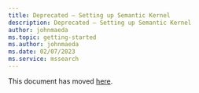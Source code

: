 ```yaml
---
title: Deprecated — Setting up Semantic Kernel
description: Deprecated — Setting up Semantic Kernel
author: johnmaeda
ms.topic: getting-started
ms.author: johnmaeda
ms.date: 02/07/2023
ms.service: mssearch
---
```


This document has moved [here](/semantic-kernel/overview/get-started).